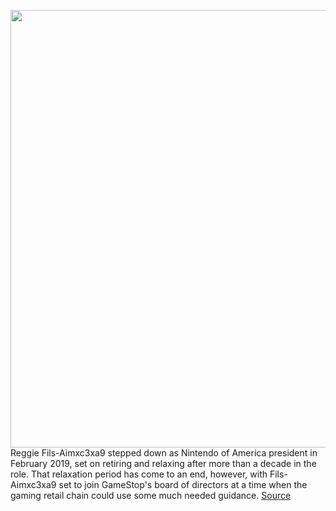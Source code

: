 <img src='https://cdn.vox-cdn.com/thumbor/sPjkOEAhAuAo7mjyJe5NaqE9OIY=/0x0:3600x2400/1200x800/filters:focal(2115x362:2691x938)/cdn.vox-cdn.com/uploads/chorus_image/image/66471942/631610908.0.jpg' width='700px' /><br/>
Reggie Fils-Aimxc3xa9 stepped down as Nintendo of America president in February 2019, set on retiring and relaxing after more than a decade in the role. That relaxation period has come to an end, however, with Fils-Aimxc3xa9 set to join GameStop's board of directors at a time when the gaming retail chain could use some much needed guidance.
<a href='https://www.theverge.com/2020/3/9/21172236/nintendo-reggie-fils-aime-gamestop-board-directors'> Source <a/>